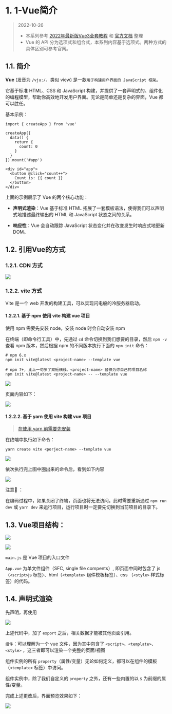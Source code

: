 

# 1. 1-Vue简介

>2022-10-26
> * 本系列参考 [2022年最新版Vue3全套教程](https://www.bilibili.com/video/BV1QA4y1d7xf) 和 [官方文档](https://cn.vuejs.org/guide/introduction.html) 整理
> * Vue 的 API 分为选项式和组合式，本系列内容基于选项式。两种方式的具体区别可参考官网。


## 1.1. 简介


**Vue** (发音为 `/vjuː/`，类似 view) 是一款`用于构建用户界面的 JavaScript 框架`。

它基于标准 HTML、CSS 和 JavaScript 构建，并提供了一套声明式的、组件化的编程模型，帮助你高效地开发用户界面。无论是简单还是复杂的界面，Vue 都可以胜任。

基本示例：

```vue
import { createApp } from 'vue'

createApp({
  data() {
    return {
      count: 0
    }
  }
}).mount('#app')
```

```vue
<div id="app">
  <button @click="count++">
    Count is: {{ count }}
  </button>
</div>
```

上面的示例展示了 Vue 的两个核心功能：

* **声明式渲染**：Vue 基于标准 HTML 拓展了一套模板语法，使得我们可以声明式地描述最终输出的 HTML 和 JavaScript 状态之间的关系。

* **响应性**：Vue 会自动跟踪 JavaScript 状态变化并在改变发生时响应式地更新 DOM。

## 1.2. 引用Vue的方式

### 1.2.1. CDN 方式

![](pics/20221019213845640_1668857515.png)

### 1.2.2. vite 方式

Vite 是一个 web 开发的构建工具，可以实现闪电般的冷服务器启动。

#### 1.2.2.1. 基于 npm 使用 vite 构建 vue 项目

使用 npm 需要先安装 node，安装 node 时会自动安装 npm

在终端（即命令行工具）中，先通过 `cd` 命令切换到我们想要的目录，然后 `npm -v` 查看 npm 版本，然后根据 npm 的不同版本执行下面的 `npm init` 命令：

```
# npm 6.x
npm init vite@latest <project-name> --template vue

# npm 7+, 比上一句多了双短横线。<project-name> 替换为你自己的项目名称
npm init vite@latest <project-name> -- --template vue
```

![](pics/20221027110019754_2040142206.png)

页面内容如下：

![](pics/20221027110047360_1946148240.png)

#### 1.2.2.2. 基于 yarn 使用 vite 构建 vue 项目

> [在使用 yarn 前需要先安装](https://yarn.bootcss.com/docs/install/#mac-stable)

在终端中执行如下命令：

```
yarn create vite <porject-name> --template vue
```

![](pics/20221027111403496_1411430432.png)

依次执行完上图中圈出来的命令后，看到如下内容

![](pics/20221027111446776_307591829.png)

注意📢  ：

在编码过程中，如果关闭了终端，页面也将无法访问。此时需要重新通过 `npm run dev` 或 `yarn dev` 来运行项目，运行项目时一定要先切换到当前项目的目录下。

## 1.3. Vue项目结构：

![](pics/20221027112433354_1798670065.png)


![](pics/20221027151522180_607573273.png)

`main.js` 是 Vue 项目的入口文件

`App.vue` 为单文件组件（SFC, single file compents）, 即页面中同时包含了 js（`<script>`js 标签）、html（`<template>` 组件模板标签）、css （`<style>` 样式标签）的代码。



## 1.4. 声明式渲染

先声明，再使用

![](pics/20221027150104801_1246705381.png)

上述代码中，加了 `export` 之后，相关数据才能被其他页面引用。

`组件`：可以理解为一个 vue 文件，因为其中包含了 `<script>`、`<template>`、`<style>` ，这三者即可以渲染一个完整的页面/视图

组件实例的所有 `property`（属性/变量）无论如何定义，都可以在组件的模板（`<template>` 标签）中访问。

组件实例中，除了我们自定义的 `property` 之外，还有一些内置的以 `$` 为前缀的属性/变量。


完成上述更改后，界面预览效果如下：

![](pics/20221027150139328_379394688.png)